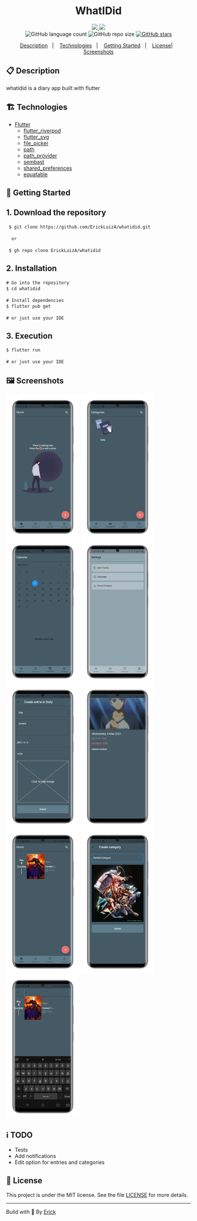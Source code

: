 <h1 align="center"> WhatIDid </h1>

<p align="center">
  <a href="https://github.com/ErickLuizA/whatidid/graphs/commit-activity" alt="Maintenance">
    <img src="https://img.shields.io/badge/Maintained%3F-yes-1EAE72.svg" />
  </a>

  <a href="./LICENSE" alt="License: MIT">
    <img src="https://img.shields.io/badge/License-MIT-1EAE72.svg" />
  </a>

<br/>

<img alt="GitHub language count" src="https://img.shields.io/github/languages/count/ErickLuizA/whatidid?color=blue">

<img alt="GitHub repo size" src="https://img.shields.io/github/repo-size/ErickLuizA/whatidid">

<a href="https://github.com/ErickLuizA/whatidid/stargazers">
  <img alt="GitHub stars" src="https://img.shields.io/github/stars/ErickLuizA/whatidid?style=social">
</a>

<p align="center">
  <a href="#clipboard-description">Description</a>&nbsp;&nbsp;&nbsp;|&nbsp;&nbsp;&nbsp;
  <a href="#building_construction-technologies">Technologies</a>&nbsp;&nbsp;&nbsp;|&nbsp;&nbsp;&nbsp;
  <a href="#rocket-getting-started">Getting Started</a>&nbsp;&nbsp;&nbsp;|&nbsp;&nbsp;&nbsp;
  <a href="#memo-license">License</a>|&nbsp;&nbsp;&nbsp;
  <a href="#framed_picture-screenshots">Screenshots</a>
</p>


## :clipboard: Description

whatidid is a diary app built with flutter


## :building_construction: Technologies

- [Flutter](https://flutter.dev/)
  - [flutter_riverpod](https://pub.dev/packages/flutter_riverpod)
  - [flutter_svg](https://pub.dev/packages/flutter_svg)
  - [file_picker](https://pub.dev/packages/file_picker)
  - [path](https://pub.dev/packages/path)
  - [path_provider](https://pub.dev/packages/path_provider)
  - [sembast](https://pub.dev/packages/sembast)
  - [shared_preferences](https://pub.dev/packages/shared_preferences)
  - [equatable](https://pub.dev/packages/equatable)  


## :rocket: Getting Started

## 1. Download the repository

```shell
 $ git clone https://github.com/ErickLuizA/whatidid.git
  
  or 

 $ gh repo clone ErickLuizA/whatidid
```

## 2. Installation

```shell
# Go into the repository
$ cd whatidid

# Install dependencies
$ flutter pub get 

# or just use your IDE
```

## 3. Execution

```shell
$ flutter run

# or just use your IDE
```

## :framed_picture: Screenshots

<div>
  <img alt="whatidid screen" src="./.github/Home.png"  width="200"/>
  <img alt="whatidid screen" src="./.github/Categories.png"  width="200"/>
  <img alt="whatidid screen" src="./.github/Calendar.png"  width="200"/>
  <img alt="whatidid screen" src="./.github/Settings.png"  width="200"/>
  <img alt="whatidid screen" src="./.github/Create_entrie.png"  width="200"/>
  <img alt="whatidid screen" src="./.github/Entrie.png"  width="200"/>
  <img alt="whatidid screen" src="./.github/Home1.png"  width="200"/>
  <img alt="whatidid screen" src="./.github/Create_category.png"  width="200"/>
  <img alt="whatidid screen" src="./.github/Search.png"  width="200"/>
</div>

## :information_source: TODO
  - Tests
  - Add notifications
  - Edit option for entries and categories

## :memo: License



This project is under the MIT license. See the file [LICENSE](LICENSE) for more details.

---

Build with 💙 By [Erick](https://www.linkedin.com/in/erick-luiz-47151a1a4/)
